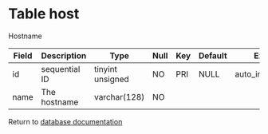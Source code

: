 Table host
===========
Hostname

| Field | Description | Type | Null | Key | Default | Extra |
| ----- | ----------- | ---- | ---- | --- | ------- | ----- |
| id | sequential ID | tinyint unsigned | NO | PRI | NULL | auto_increment |    
| name | The hostname | varchar(128) | NO |  |  |  |    

Return to [database documentation](help/database)
